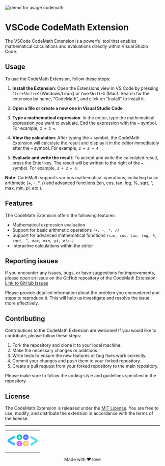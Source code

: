 
![demo for usage codemath](assets/demo.gif)

# VSCode CodeMath Extension

The VSCode CodeMath Extension is a powerful tool that enables mathematical calculations and evaluations directly within Visual Studio Code.

## Usage

To use the CodeMath Extension, follow these steps:

1. **Install the Extension**: Open the Extensions view in VS Code by pressing `Ctrl+Shift+X` (Windows/Linux) or `Cmd+Shift+X` (Mac). Search for the extension by name, "CodeMath", and click on "Install" to install it.

2. **Open a file or create a new one in Visual Studio Code**.

3. **Type a mathematical expression**: In the editor, type the mathematical expression you want to evaluate. End the expression with the `=` symbol. For example, `2 + 2 =`.

4. **View the calculation**: After typing the `=` symbol, the CodeMath Extension will calculate the result and display it in the editor immediately after the `=` symbol. For example, `2 + 2 = 4`.

5. **Evaluate and write the result**: To accept and write the calculated result, press the Enter key. The result will be written to the right of the `=` symbol. For example, `2 + 2 = 4`.

**Note**: CodeMath supports various mathematical operations, including basic arithmetic (+, -, *, /) and advanced functions (sin, cos, tan, log, %, sqrt, ^, max, min, pi, etc.).

## Features

The CodeMath Extension offers the following features:

- Mathematical expression evaluation
- Support for basic arithmetic operations *`(+, -, *, /)`*
- Support for advanced mathematical functions *`(sin, cos, tan, log, %, sqrt, ^, max, min, pi, etc.)`*
- Interactive calculations within the editor

## Reporting issues

If you encounter any issues, bugs, or have suggestions for improvements, please open an issue on the GitHub repository of the CodeMath Extension: [Link to GitHub Issues](https://github.com/otnansirk/vscode-codemath-extension/issues)

Please provide detailed information about the problem you encountered and steps to reproduce it. This will help us investigate and resolve the issue more effectively.

## Contributing

Contributions to the CodeMath Extension are welcome! If you would like to contribute, please follow these steps:

1. Fork the repository and clone it to your local machine.
2. Make the necessary changes or additions.
3. Write tests to ensure the new features or bug fixes work correctly.
4. Commit your changes and push them to your forked repository.
5. Create a pull request from your forked repository to the main repository.

Please make sure to follow the coding style and guidelines specified in the repository.

## License

The CodeMath Extension is released under the [MIT License](LICENSE). You are free to use, modify, and distribute the extension in accordance with the terms of the license.

<hr>

<div align="center">
    <table>
    <tr>
        <td><img src="assets/logo.png" width="100"/></td>
    </tr>
    </table>
    Made with ❤️ love
</div>
